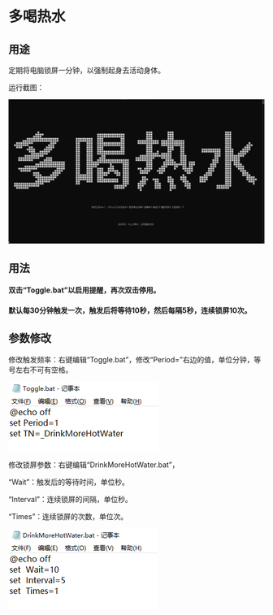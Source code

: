 # 多喝热水

## 用途

定期将电脑锁屏一分钟，以强制起身去活动身体。

运行截图：

![Screenshot](https://raw.githubusercontent.com/DragonRollGH/DrinkMoreHotWater/main/img/Screenshot.png)

## 用法

#### 双击“Toggle.bat”以启用提醒，再次双击停用。
#### 默认每30分钟触发一次，触发后将等待10秒，然后每隔5秒，连续锁屏10次。

## 参数修改

修改触发频率：右键编辑“Toggle.bat”，修改“Period=”右边的值，单位分钟，等号左右不可有空格。

![Toggle](https://raw.githubusercontent.com/DragonRollGH/DrinkMoreHotWater/main/img/Toggle.png)

修改锁屏参数：右键编辑“DrinkMoreHotWater.bat”，

“Wait”：触发后的等待时间，单位秒。

“Interval”：连续锁屏的间隔，单位秒。

“Times”：连续锁屏的次数，单位次。

![DrinkMoreHotWater](https://raw.githubusercontent.com/DragonRollGH/DrinkMoreHotWater/main/img/DrinkMoreHotWater.png)
